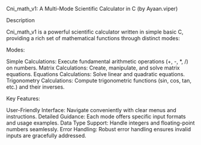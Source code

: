 Cni_math_v1: A Multi-Mode Scientific Calculator in C (by Ayaan.viper)

Description

Cni_math_v1 is a powerful scientific calculator written in simple basic C, providing a rich set of mathematical functions through distinct modes:



Modes:

Simple Calculations: Execute fundamental arithmetic operations (+, -, *, /) on numbers.
Matrix Calculations: Create, manipulate, and solve matrix equations.
Equations Calculations: Solve linear and quadratic equations.
Trigonometry Calculations: Compute trigonometric functions (sin, cos, tan, etc.) and their inverses.


Key Features:

User-Friendly Interface: Navigate conveniently with clear menus and instructions.
Detailed Guidance: Each mode offers specific input formats and usage examples.
Data Type Support: Handle integers and floating-point numbers seamlessly.
Error Handling: Robust error handling ensures invalid inputs are gracefully addressed.
